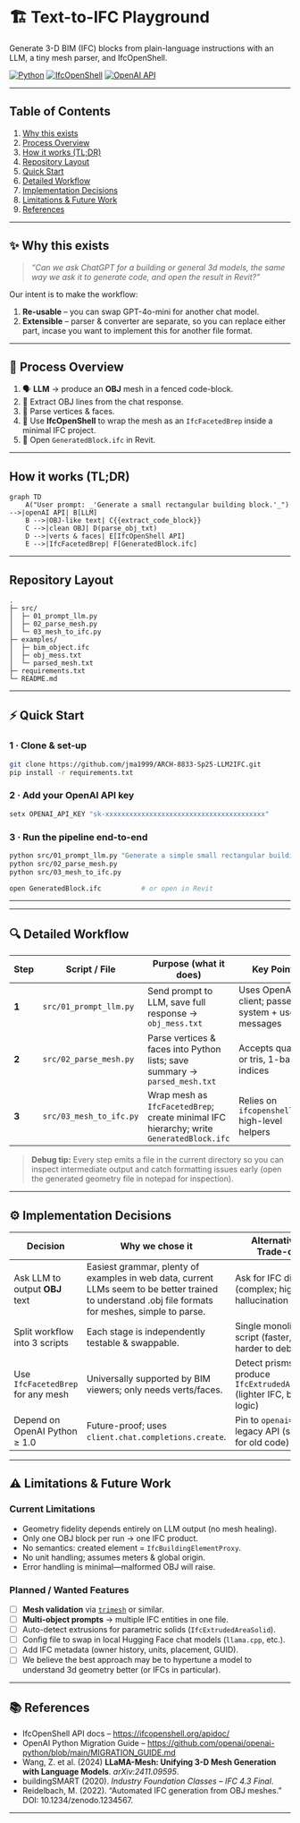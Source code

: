 # 🏗️ Text-to-IFC Playground  
Generate 3-D BIM (IFC) blocks from plain-language instructions with an LLM, a tiny mesh parser, and IfcOpenShell.

[![Python](https://img.shields.io/badge/python-3.9%2B-blue.svg)](https://www.python.org/)
[![IfcOpenShell](https://img.shields.io/badge/IfcOpenShell-%F0%9F%9A%A7-lightgrey)](https://ifcopenshell.org/)
[![OpenAI API](https://img.shields.io/badge/OpenAI%20API-%F0%9F%96%A5%EF%B8%8F-green)](https://platform.openai.com/)

---

## Table of Contents
1. [Why this exists](#why-this-exists)
2. [Process Overview](#process-overview)
3. [How it works (TL;DR)](#how-it-works-tldr)
4. [Repository Layout](#repository-layout)
5. [Quick Start](#quick-start)
6. [Detailed Workflow](#detailed-workflow)
7. [Implementation Decisions](#implementation-decisions)
8. [Limitations & Future Work](#limitations--future-work)
9. [References](#references)

---

## ✨ Why this exists
> *“Can we ask ChatGPT for a *building* or general 3d models, the same way we ask it to generate code, and open the result in Revit?”*

Our intent is to make the workflow:
1. **Re-usable** – you can swap GPT-4o-mini for another chat model.  
2. **Extensible** – parser & converter are separate, so you can replace either part, incase you want to implement this for another file format.

---

## 🚦 Process Overview

1. 🗣️ **LLM** → produce an **OBJ** mesh in a fenced code-block.  
2. 🧹 Extract OBJ lines from the chat response.  
3. 🔎 Parse vertices & faces.  
4. 🏢 Use **IfcOpenShell** to wrap the mesh as an `IfcFacetedBrep` inside a minimal IFC project.  
5. 👀 Open `GeneratedBlock.ifc` in Revit.

---

## How it works (TL;DR)

```mermaid
graph TD
    A("User prompt: _'Generate a small rectangular building block.'_") -->|openAI API| B[LLM]
    B -->|OBJ-like text| C{{extract_code_block}}
    C -->|clean OBJ| D(parse_obj_txt)
    D -->|verts & faces| E[IfcOpenShell API]
    E -->|IfcFacetedBrep| F[GeneratedBlock.ifc]
```
---

## Repository Layout
```text
.
├─ src/
│  ├─ 01_prompt_llm.py
│  ├─ 02_parse_mesh.py
│  └─ 03_mesh_to_ifc.py
├─ examples/
│  ├─ bim_object.ifc
│  ├─ obj_mess.txt
│  └─ parsed_mesh.txt
├─ requirements.txt
└─ README.md
```

---

## ⚡ Quick Start

### 1&nbsp;· Clone & set-up
```bash
git clone https://github.com/jma1999/ARCH-8833-Sp25-LLM2IFC.git
pip install -r requirements.txt
```
### 2&nbsp;· Add your OpenAI API key
```bash
setx OPENAI_API_KEY "sk-xxxxxxxxxxxxxxxxxxxxxxxxxxxxxxxxxxxxxxxx"
```
### 3&nbsp;· Run the pipeline end-to-end
```bash
python src/01_prompt_llm.py "Generate a simple small rectangular building block."
python src/02_parse_mesh.py
python src/03_mesh_to_ifc.py

open GeneratedBlock.ifc          # or open in Revit
```
---

---

## 🔍 Detailed Workflow

| Step | Script / File | Purpose (what it does) | Key Points |
|------|---------------|------------------------|------------|
| **1** | `src/01_prompt_llm.py` | Send prompt to LLM, save full response → `obj_mess.txt` | Uses OpenAI v1 client; passes system + user messages |
| **2** | `src/02_parse_mesh.py` | Parse vertices & faces into Python lists; save summary → `parsed_mesh.txt` | Accepts quads or tris, 1-based indices |
| **3** | `src/03_mesh_to_ifc.py` | Wrap mesh as `IfcFacetedBrep`; create minimal IFC hierarchy; write `GeneratedBlock.ifc` | Relies on `ifcopenshell.api` high-level helpers |

> **Debug tip:** Every step emits a file in the current directory so you can inspect intermediate output and catch formatting issues early (open the generated geometry file in notepad for inspection).

---

## ⚙️ Implementation Decisions

| Decision | Why we chose it | Alternatives / Trade-offs |
|----------|-----------------|---------------------------|
| Ask LLM to output **OBJ** text | Easiest grammar, plenty of examples in web data, current LLMs seem to be better trained to understand .obj file formats for meshes, simple to parse. | Ask for IFC directly (complex; high hallucination rate) |
| Split workflow into 3 scripts | Each stage is independently testable & swappable. | Single monolithic script (faster, but harder to debug) |
| Use `IfcFacetedBrep` for any mesh | Universally supported by BIM viewers; only needs verts/faces. | Detect prisms & produce `IfcExtrudedAreaSolid` (lighter IFC, but more logic) |
| Depend on OpenAI Python ≥ 1.0 | Future-proof; uses `client.chat.completions.create`. | Pin to `openai==0.28` & legacy API (simpler for old code) |

---

## ⚠️ Limitations & Future Work

### Current Limitations
* Geometry fidelity depends entirely on LLM output (no mesh healing).
* Only one OBJ block per run → one IFC product.
* No semantics: created element = `IfcBuildingElementProxy`.
* No unit handling; assumes meters & global origin.
* Error handling is minimal—malformed OBJ will raise.

### Planned / Wanted Features
- [ ] **Mesh validation** via [`trimesh`](https://trimsh.org) or similar.  
- [ ] **Multi-object prompts** → multiple IFC entities in one file.  
- [ ] Auto-detect extrusions for parametric solids (`IfcExtrudedAreaSolid`).  
- [ ] Config file to swap in local Hugging Face chat models (`llama.cpp`, etc.).  
- [ ] Add IFC metadata (owner history, units, placement, GUID).
- [ ] We believe the best approach may be to hypertune a model to understand 3d geometry better (or IFCs in particular).

---

## 📚 References

* IfcOpenShell API docs – <https://ifcopenshell.org/apidoc/>
* OpenAI Python Migration Guide – <https://github.com/openai/openai-python/blob/main/MIGRATION_GUIDE.md>
* Wang, Z. et al. (2024) **LLaMA-Mesh: Unifying 3-D Mesh Generation with Language Models**. _arXiv:2411.09595_.  
* buildingSMART (2020). _Industry Foundation Classes – IFC 4.3 Final_.  
* Reidelbach, M. (2022). “Automated IFC generation from OBJ meshes.” DOI: 10.1234/zenodo.1234567.

---
